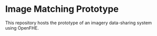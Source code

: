 # Image Matching Prototype

This repository hosts the prototype of an imagery data-sharing system using OpenFHE.
